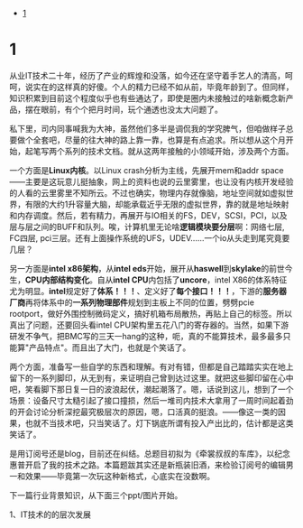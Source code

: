 
<!-- @import "[TOC]" {cmd="toc" depthFrom=1 depthTo=6 orderedList=false} -->

<!-- code_chunk_output -->

* [1](#1)

<!-- /code_chunk_output -->

# 1 

从业IT技术二十年，经历了产业的辉煌和没落，如今还在坚守着手艺人的清高，呵呵，说实在的这样真的好傻。个人的精力已经不如从前，毕竟年龄到了。但同样，知识积累到目前这个程度似乎也有些通达了，即使是圈内未接触过的啥新概念新产品，摆在眼前，有个个把月时间，玩个通透也没太大问题了。

私下里，司内同事喊我为大神，虽然他们多半是调侃我的学究脾气，但咱做样子总要做个全套吧，尽量的往大神的路上靠一靠，也算是有点追求。所以想从这个月开始，起笔写两个系列的技术文档。就从这两年接触的小领域开始，涉及两个方面。

一个方面是**Linux内核**。以Linux crash分析为主线，先展开mem和addr space——主要是这玩意儿挺抽象，网上的资料也说的云里雾里，也让没有内核开发经验的人看的云里雾里不知所云。不过也确实，物理内存就像脑，地址空间就如虚拟世界，有限的大约1升容量大脑，却能承载近乎无限的虚拟世界，靠的就是地址映射和内存调度。然后，若有精力，再展开与IO相关的FS，DEV，SCSI，PCI，以及层与层之间的BUFF和队列。唉，计算机里无论啥**逻辑模块要分层**啊：网络七层, FC四层, pci三层。还有上面操作系统的UFS，UDEV......一个io从头走到尾究竟要几层？

另一方面是**intel x86架构**，从**intel eds**开始，展开从**haswell**到**skylake**的前世今生，**CPU内部结构变化**。自从**intel CPU**内包括了**uncore**，intel X86的体系特征尤为明显。**intel**规定好了**体系！！！**、定义好了**每个接口！！！**，下游的**服务器厂商**再将体系中的**一系列物理部件**规划到主板上不同的位置，劈劈pcie rootport，做好外围控制微码定义，搞好机箱布局散热，再贴上自己的标签。所以真出了问题，还要回头看intel CPU架构里五花八门的寄存器的。当然，如果下游研发不争气，把BMC写的三天一hang的这种，呃，真的不能算技术，最多最多只能算"产品特点"。而且出了大门，也就是个笑话了。

两个方面，准备写一些自学的东西和理解。有对有错，但都是自己踏踏实实在地上留下的一系列脚印，从无到有，来证明自己曾到达过这里。就把这些脚印留在心中吧，笑看脚下那日复一日的波浪起伏，潮起潮落了。嗯，话说到这儿，想到了一个场景：设备尺寸太糙引起了接口撞损，然后一堆司内技术大拿用了一周时间起着劲的开会讨论分析深挖最究极层次的原因，嗯，口活真的挺浪。——像这一类的因果，也就不当技术吧，只当笑话了。灯下锅底所谓有投入产出比的，估计都是这类笑话了。

是用订阅号还是blog，目前还在纠结。总题目初拟为《牵裳叔叔的车库》，以纪念惠普开启了我的技术之路。本篇题跋其实还是新瓶装旧酒，来检验订阅号的编辑男一和效果——毕竟第一次玩这种新格式，心底实在没数啊。

下一篇行业背景知识，从下面三个ppt/图片开始。

1、IT技术的的层次发展